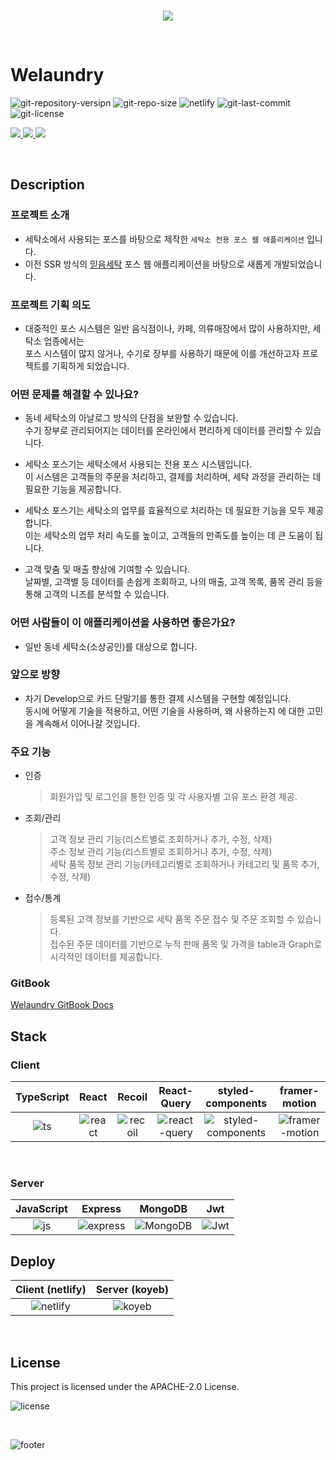 <p align="center">
  <br>
  <img src="https://user-images.githubusercontent.com/79623316/175818637-4a2080fc-454c-4c37-97b0-81cba5cfa3ab.svg">
</p>

<br>

# Welaundry

<p align="left">
  <img src="https://img.shields.io/github/package-json/v/hxxtae/we-laundry-client?color=%233fb911" alt="git-repository-versipn">
  <img src="https://img.shields.io/github/repo-size/hxxtae/we-laundry-client?color=%23&logo=github" alt="git-repo-size">
  <img src="https://img.shields.io/netlify/b8c06778-2b90-4fd3-a346-5060aba03482?logo=netlify" alt="netlify">
  <img src="https://img.shields.io/github/last-commit/hxxtae/we-laundry-client?color=%23e7e7e7&logo=github" alt="git-last-commit">
  <img src="https://img.shields.io/github/license/hxxtae/we-laundry-client?color=%23097aba&logo=github" alt="git-license">
</p>

<p align="left">
  <a href="https://hxxtae.github.io/we-laundry-desc/" target="_blank">
    <img src="https://img.shields.io/badge/homepage-white?style=for-the-badge&logo=googlechrome&color=%23097aba&logoColor=ffffff">
  </a>
  <a href="https://welaundry.netlify.app/" target="_blank">
    <img src="https://img.shields.io/badge/APPLICATION-white?style=for-the-badge&logo=googlechrome&color=000000&logoColor=ffffff">
  </a>
  <a href="https://welaundry-collections.netlify.app/" target="_blank">
    <img src="https://img.shields.io/badge/MANAGER-white?style=for-the-badge&logo=googlechrome&color=3BD671&logoColor=ffffff">
  </a>
  <br>
</p>

<br>

## Description

### 프로젝트 소개
- 세탁소에서 사용되는 포스를 바탕으로 제작한 `세탁소 전용 포스 웹 애플리케이션` 입니다.
- 이전 SSR 방식의 <a href="https://hxxtae.github.io/we-laundry-asis/" target="_blank"><U>믿음세탁</U></a> 포스 웹 애플리케이션을 바탕으로 새롭게 개발되었습니다.

### 프로젝트 기획 의도   
- 대중적인 포스 시스템은 일반 음식점이나, 카페, 의류매장에서 많이 사용하지만, 세탁소 업종에서는   
포스 시스템이 많지 않거나, 수기로 장부를 사용하기 때문에 이를 개선하고자 프로젝트를 기획하게 되었습니다.

### 어떤 문제를 해결할 수 있나요? 
- 동네 세탁소의 아날로그 방식의 단점을 보완할 수 있습니다.   
수기 장부로 관리되어지는 데이터를 온라인에서 편리하게 데이터를 관리할 수 있습니다.

- 세탁소 포스기는 세탁소에서 사용되는 전용 포스 시스템입니다.    
이 시스템은 고객들의 주문을 처리하고, 결제를 처리하며, 세탁 과정을 관리하는 데 필요한 기능을 제공합니다.

- 세탁소 포스기는 세탁소의 업무를 효율적으로 처리하는 데 필요한 기능을 모두 제공합니다.    
이는 세탁소의 업무 처리 속도를 높이고, 고객들의 만족도를 높이는 데 큰 도움이 됩니다.

- 고객 맞춤 및 매출 향상에 기여할 수 있습니다.   
날짜별, 고객별 등 데이터를 손쉽게 조회하고, 나의 매출, 고객 목록, 품목 관리 등을 통해 고객의 니즈를 분석할 수 있습니다.

### 어떤 사람들이 이 애플리케이션을 사용하면 좋은가요?
- 일반 동네 세탁소(소상공인)를 대상으로 합니다.

### 앞으로 방향
- 차기 Develop으로 카드 단말기를 통한 결제 시스템을 구현할 예정입니다.   
동시에 어떻게 기술을 적용하고, 어떤 기술을 사용하며, 왜 사용하는지 에 대한 고민을 계속해서 이어나갈 것입니다.

### 주요 기능
- 인증
  > 회원가입 및 로그인을 통한 인증 및 각 사용자별 고유 포스 환경 제공.

- 조회/관리
  > 고객 정보 관리 기능(리스트별로 조회하거나 추가, 수정, 삭제)   
  > 주소 정보 관리 기능(리스트별로 조회하거나 추가, 수정, 삭제)   
  > 세탁 품목 정보 관리 기능(카테고리별로 조회하거나 카테고리 및 품목 추가, 수정, 삭제)   

- 접수/통계
  > 등록된 고객 정보를 기반으로 세탁 품목 주문 접수 및 주문 조회할 수 있습니다.   
  > 접수된 주문 데이터를 기반으로 누적 판매 품목 및 가격을 table과 Graph로 시각적인 데이터를 제공합니다.

### GitBook

[Welaundry GitBook Docs](https://hxxtae.gitbook.io/welaundry-docs/)

## Stack

### Client

| TypeScript | React    | Recoil    | React-Query    | styled-components    | framer-motion    |
| :--------: | :------: | :-------: | :------------: | :------------------: | :--------------: |
|   ![ts]    | ![react] | ![recoil] | ![react-query] | ![styled-components] | ![framer-motion] |

<br>

### Server

| JavaScript | Express    | MongoDB    | Jwt    |
| :--------: | :--------: | :--------: | :----: |
|   ![js]    | ![express] | ![MongoDB] | ![Jwt] |

## Deploy

| Client (netlify) | Server (koyeb) |
| :--------------: | :------------: |
| ![netlify]       | ![koyeb]       |


<br>

## License

This project is licensed under the APACHE-2.0 License.

![license](https://img.shields.io/github/license/hxxtae/we-laundry-client?color=%23097aba&logo=github&style=for-the-badge)


<br>

![footer](https://capsule-render.vercel.app/api?type=waving&color=216ba5&height=150&section=footer)

<!-- Stack Icon References -->
<!-- client -->
[ts]: https://user-images.githubusercontent.com/79623316/175767679-b759c752-d9f9-49d2-a503-276e30292442.svg
[react]: https://user-images.githubusercontent.com/79623316/175767657-f4926c0c-0c8e-4f4d-957e-c4c4877ffe16.svg
[recoil]: https://user-images.githubusercontent.com/79623316/175767881-e60e3519-242d-49f6-80c7-ac8b40470e2f.svg
[react-query]: https://user-images.githubusercontent.com/79623316/175767768-3740450e-cb18-4b23-b2f9-174edcdb87a5.svg
[styled-components]: https://user-images.githubusercontent.com/79623316/175817624-3a749264-9f78-4e14-a385-cf4561a80dcb.svg
[framer-motion]: https://user-images.githubusercontent.com/79623316/175818241-8c03852c-3335-4fcf-80d8-e12045dae3c0.png

<!-- server -->
[js]: https://user-images.githubusercontent.com/79623316/175768623-70eebdf4-b364-4169-887a-897e9b7e79ff.svg
[express]: https://user-images.githubusercontent.com/79623316/175768610-87b88173-79d2-4eb9-a6ff-c2f861fecca5.svg
[mongodb]: https://user-images.githubusercontent.com/79623316/175768561-f3886ba4-d0d2-4bb1-b1a1-ba64422415b8.svg
[jwt]: https://user-images.githubusercontent.com/79623316/175768540-b71c1cce-2f8d-4406-a8b9-de70d756a5be.svg

<!-- Deploy Icon -->
[netlify]: https://user-images.githubusercontent.com/79623316/206897886-4a18e242-5282-4d5b-a0cc-795b645f6132.svg
[koyeb]: https://user-images.githubusercontent.com/79623316/206897918-e801bc16-da50-4b46-9251-0dd951f32d5f.svg



